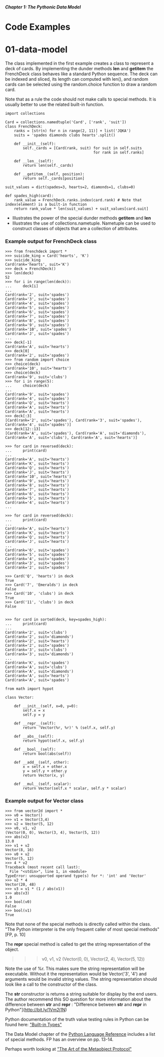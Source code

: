 ##### Chapter 1:  The Pythonic Data Model

# Code Examples

# 01-data-model

The class implemented in the first example creates a class to represent a deck of cards.    By implementing the dunder methods __len__ and __getitem__ the FrenchDeck class behaves like a standard Python sequence.   The deck can be indexed and sliced, its length can computed with len(), and random cards can be selected using the random.choice function to draw a random card.

Note that as a rule the code should not make calls to special methods.   It is usually better to use the related built-in function.

```
import collections

Card = collections.namedtuple('Card', ['rank', 'suit'])
class FrenchDeck:
    ranks = [str(n) for n in range(2, 11)] + list('JQKA')
    suits = 'spades diamonds clubs hearts'.split()

    def __init__(self):
        self._cards = [Card(rank, suit) for suit in self.suits
                                        for rank in self.ranks]

    def __len__(self):
        return len(self._cards)

    def __getitem__(self, position):
        return self._cards[position]

suit_values = dict(spades=3, hearts=2, diamonds=1, clubs=0)

def spades_high(card):
    rank_value = FrenchDeck.ranks.index(card.rank) # Note that index(element) is a built-in function
    return rank_value * len(suit_values) + suit_values[card.suit]
```
* Illustrates the power of the special dunder methods __getitem__ and __len__
* Illustrates the use of collections.nametuple.   Nametuple can be used to construct classes of objects that are
a collection of attributes.

### Example output for FrenchDeck class

```
>>> from frenchdeck import *
>>> suicide_king = Card('hearts', 'K')
>>> suicide_king
Card(rank='hearts', suit='K')
>>> deck = FrenchDeck()
>>> len(deck)
52
>>> for i in range(len(deck)):
...     deck[i]
...
Card(rank='2', suit='spades')
Card(rank='3', suit='spades')
Card(rank='4', suit='spades')
Card(rank='5', suit='spades')
Card(rank='6', suit='spades')
Card(rank='7', suit='spades')
Card(rank='8', suit='spades')
Card(rank='9', suit='spades')
Card(rank='10', suit='spades')
Card(rank='J', suit='spades')
...
>>> deck[-1]
Card(rank='A', suit='hearts')
>>> deck[0]
Card(rank='2', suit='spades')
>>> from random import choice
>>> choice(deck)
Card(rank='10', suit='hearts')
>>> choice(deck)
Card(rank='9', suit='clubs')
>>> for i in range(5):
...     choice(deck)
...
Card(rank='9', suit='spades')
Card(rank='4', suit='spades')
Card(rank='Q', suit='hearts')
Card(rank='A', suit='hearts')
Card(rank='A', suit='hearts')
>>> deck[:3]
[Card(rank='2', suit='spades'), Card(rank='3', suit='spades'), Card(rank='4', suit='spades')]
>>> deck[12::13]
[Card(rank='A', suit='spades'), Card(rank='A', suit='diamonds'), Card(rank='A', suit='clubs'), Card(rank='A', suit='hearts')]

>>> for card in reversed(deck):
...     print(card)
...
Card(rank='A', suit='hearts')
Card(rank='K', suit='hearts')
Card(rank='Q', suit='hearts')
Card(rank='J', suit='hearts')
Card(rank='10', suit='hearts')
Card(rank='9', suit='hearts')
Card(rank='8', suit='hearts')
Card(rank='7', suit='hearts')
Card(rank='6', suit='hearts')
Card(rank='5', suit='hearts')
Card(rank='4', suit='hearts')
...

>>> for card in reversed(deck):
...     print(card)
...
Card(rank='A', suit='hearts')
Card(rank='K', suit='hearts')
Card(rank='Q', suit='hearts')
Card(rank='J', suit='hearts')
...
Card(rank='6', suit='spades')
Card(rank='5', suit='spades')
Card(rank='4', suit='spades')
Card(rank='3', suit='spades')
Card(rank='2', suit='spades')

>>> Card('Q', 'hearts') in deck
True
>>> Card('7', 'Emeralds') in deck
False
>>> Card('10', 'clubs') in deck
True
>>> Card('11', 'clubs') in deck
False


>>> for card in sorted(deck, key=spades_high):
...     print(card)
...
Card(rank='2', suit='clubs')
Card(rank='2', suit='diamonds')
Card(rank='2', suit='hearts')
Card(rank='2', suit='spades')
Card(rank='3', suit='clubs')
Card(rank='3', suit='diamonds')
...
Card(rank='K', suit='spades')
Card(rank='A', suit='clubs')
Card(rank='A', suit='diamonds')
Card(rank='A', suit='hearts')
Card(rank='A', suit='spades')
```


```
from math import hypot

class Vector:

    def __init__(self, x=0, y=0):
        self.x = x
        self.y = y

    def __repr__(self):
        return 'Vector(%r, %r)' % (self.x, self.y)

    def __abs__(self):
        return hypot(self.x, self.y)

    def __bool__(self):
        return bool(abs(self))

    def __add__(self, other):
        x = self.x + other.x
        y = self.y + other.y
        return Vector(x, y)

    def __mul__(self, scalar):
        return Vector(self.x * scalar, self.y * scalar)
```

### Example output for Vector class

```
>>> from vector2d import *
>>> v0 = Vector()
>>> v1 = Vector(3,4)
>>> v2 = Vector(5, 12)
>>> v0, v1, v2
(Vector(0, 0), Vector(3, 4), Vector(5, 12))
>>> abs(v2)
13.0
>>> v1 + v2
Vector(8, 16)
>>> v0 + v2
Vector(5, 12)
>>> 4 * v2
Traceback (most recent call last):
  File "<stdin>", line 1, in <module>
TypeError: unsupported operand type(s) for *: 'int' and 'Vector'
>>> v2 * 4
Vector(20, 48)
>>> v3 = v1 * (1 / abs(v1))
>>> abs(v3)
1.0
>>> bool(v0)
False
>>> bool(v1)
True
```

Note that none of the special methods is directly called within the class.   "The Python interpreter is the only frequent caller of most special methods" [FP, p. 10]

The __repr__ special method is called to get the string representation of the object.
>>> v0, v1, v2
(Vector(0, 0), Vector(2, 4), Vector(5, 12))

Note the use of %r.   This makes sure the string representation will be executable.   Without it the representation would be Vector('3', '4') and arguments would be invalid string values.  The string representation should look like a call to the constructor of the class.

The __str__ constructor is returns a string suitable for display by the end users.   The author recommend this SO question for more information about the difference between __str__ and __repr__ :
"Difference between __str__ and __repr__ in Python"](http://bit.ly/1Vm2j1N)

Python documentation of the truth value testing rules in Python can be found here:
["Built-in Types"](http://docs.python.org/3/library/stdtypes/#types)

The Data Model chapter of the [Python Language Reference](http://docs.python.org/3/reference/datamodel.html) includes a list of special methods.   FP has an overview on pp. 13-14.

Perhaps worth looking at ["The Art of the Metaobject Protocol"](https://www.amazon.com/Art-Metaobject-Protocol-Gregor-Kiczales/dp/0262610744)

